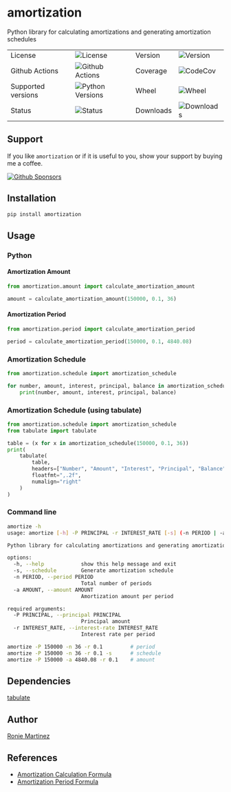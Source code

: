 # amortization

Python library for calculating amortizations and generating amortization schedules
<table>
    <tr>
        <td>License</td>
        <td><img src='https://img.shields.io/pypi/l/amortization.svg?style=for-the-badge' alt="License"></td>
        <td>Version</td>
        <td><img src='https://img.shields.io/pypi/v/amortization.svg?logo=pypi&style=for-the-badge' alt="Version"></td>
    </tr>
    <tr>
        <td>Github Actions</td>
        <td><img src='https://img.shields.io/github/workflow/status/roniemartinez/amortization/Python?label=actions&logo=github%20actions&style=for-the-badge' alt="Github Actions"></td>
        <td>Coverage</td>
        <td><img src='https://img.shields.io/codecov/c/github/roniemartinez/amortization/branch?label=codecov&logo=codecov&style=for-the-badge' alt="CodeCov"></td>
    </tr>
    <tr>
        <td>Supported versions</td>
        <td><img src='https://img.shields.io/pypi/pyversions/amortization.svg?logo=python&style=for-the-badge' alt="Python Versions"></td>
        <td>Wheel</td>
        <td><img src='https://img.shields.io/pypi/wheel/amortization.svg?style=for-the-badge' alt="Wheel"></td>
    </tr>
    <tr>
        <td>Status</td>
        <td><img src='https://img.shields.io/pypi/status/amortization.svg?style=for-the-badge' alt="Status"></td>
        <td>Downloads</td>
        <td><img src='https://img.shields.io/pypi/dm/amortization.svg?style=for-the-badge' alt="Downloads"></td>
    </tr>
</table>

## Support
If you like `amortization` or if it is useful to you, show your support by buying me a coffee.

[![Github Sponsors](https://img.shields.io/github/sponsors/roniemartinez?label=github%20sponsors&logo=github%20sponsors&style=for-the-badge)](https://github.com/sponsors/roniemartinez)

## Installation

```bash
pip install amortization
```

## Usage

### Python

#### Amortization Amount

```python
from amortization.amount import calculate_amortization_amount

amount = calculate_amortization_amount(150000, 0.1, 36)
```

#### Amortization Period

```python
from amortization.period import calculate_amortization_period

period = calculate_amortization_period(150000, 0.1, 4840.08)
```

### Amortization Schedule

```python
from amortization.schedule import amortization_schedule

for number, amount, interest, principal, balance in amortization_schedule(150000, 0.1, 36):
    print(number, amount, interest, principal, balance)
```

### Amortization Schedule (using tabulate)

```python
from amortization.schedule import amortization_schedule
from tabulate import tabulate

table = (x for x in amortization_schedule(150000, 0.1, 36))
print(
    tabulate(
        table,
        headers=["Number", "Amount", "Interest", "Principal", "Balance"],
        floatfmt=",.2f",
        numalign="right"
    )
)
```

### Command line

```bash
amortize -h
usage: amortize [-h] -P PRINCIPAL -r INTEREST_RATE [-s] (-n PERIOD | -a AMOUNT)

Python library for calculating amortizations and generating amortization schedules

options:
  -h, --help            show this help message and exit
  -s, --schedule        Generate amortization schedule
  -n PERIOD, --period PERIOD
                        Total number of periods
  -a AMOUNT, --amount AMOUNT
                        Amortization amount per period

required arguments:
  -P PRINCIPAL, --principal PRINCIPAL
                        Principal amount
  -r INTEREST_RATE, --interest-rate INTEREST_RATE
                        Interest rate per period
```

```bash
amortize -P 150000 -n 36 -r 0.1         # period
amortize -P 150000 -n 36 -r 0.1 -s      # schedule
amortize -P 150000 -a 4840.08 -r 0.1    # amount
```

## Dependencies

[tabulate](https://bitbucket.org/astanin/python-tabulate)

## Author

[Ronie Martinez](mailto:ronmarti18@gmail.com)

## References

- [Amortization Calculation Formula](https://www.vertex42.com/ExcelArticles/amortization-calculation.html)
- [Amortization Period Formula](https://math.stackexchange.com/a/3185904)
